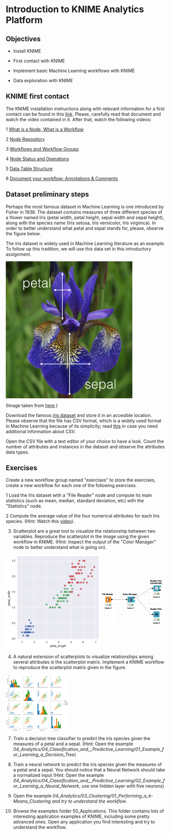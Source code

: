 # Introduction to KNIME Analytics Platform

## Objectives

* Install KNIME

* First contact with KNIME

* Implement basic Machine Learning workflows with KNIME

* Data exploration with KNIME

## KNIME first contact

The KNIME installation instructions along with relevant information for a first contact can be found in this [link](https://www.knime.com/installation). Please, carefully read that document and watch the video contained in it. After that, watch the following videos:

1 [What is a Node, What is a Workflow](https://www.knime.com/knime-introductory-course/chapter1/section2/what-is-a-node-what-is-a-workflow)

2 [Node Repository](https://www.knime.com/knime-introductory-course/chapter1/section2/node-repository)

3 [Workflows and Workflow Groups](https://www.knime.com/knime-introductory-course/chapter1/section3/workflows-and-workflow-groups)

4 [Node Status and Operations](https://www.knime.com/knime-introductory-course/chapter1/section3/node-status-and-operations)

5 [Data Table Structure](https://www.knime.com/knime-introductory-course/chapter1/section3/data-table-structure)

6 [Document your workflow: Annotations & Comments](https://www.knime.com/knime-introductory-course/chapter1/section3/document-your-workflow-annotations-and-comments)

## Dataset preliminary steps

Perhaps the most famous dataset in Machine Learning is one introduced by Fisher in 1936. The dataset contains measures of three different species of a flower named Iris (petal width, petal height, sepal width and sepal height), along with the species name (Iris setosa, Iris versicolor, Iris virginica). In order to better understand what petal and sepal stands for, please, observe the figure below. 

The iris dataset is widely used in Machine Learning literature as an example. To follow up this tradition, we will use this data set in this introductory assignment.

<img align="center" src="iris_petal_sepal.png" width="400">

(Image taken from [here](http://blog.kaggle.com/2015/04/22/scikit-learn-video-3-machine-learning-first-steps-with-the-iris-dataset/).)

Download the famous [iris dataset](iris.csv) and store it in an accesible location. Please observe that the file has CSV format, which is a widely used format in Machine Learning because of its simplicity; read [this](https://en.wikipedia.org/wiki/Comma-separated_values#Example) in case you need additional information about CSV.

Open the CSV file with a text editor of your choice to have a look. Count the number of attributes and instances in the dataset and observe the attributes data types.

## Exercises

Create a new workflow group named "exercises" to store the exercises, create a new workflow for each one of the following exercises.

1 Load the Iris dataset with a "File Reader" node and compute its main statistics (such as mean, median, standard deviation, etc) with the "Statistics" node.

2 Compute the average value of the four numerical attributes for each Iris species. (Hint: Watch this [video](https://www.youtube.com/watch?v=JQ-OWMt48ew)).

3. Scatterplot are a great tool to visualize the relationship between two variables. Reproduce the scatterplot in the image using the given workflow in KNIME. (Hint: Inspect the output of the "Color Manager" node to better understand what is going on).

<img align="center" src="scatter.png" width="300"><img align="center" src="scatterworkflow.png" width="200">

4. A natural extension of scatterplots to visualize relationships among several attributes is the scatterplot matrix. Implement a KNIME workflow to reproduce the scatterplot matrix given in the figure.

<img align="center" src="scattermatrix.png" width="200">

7. Train a decision tree classifier to predict the iris species given the measures of a petal and a sepal. (Hint: Open the example *04_Analytics/04_Classification_and__Predictive_Learning/01_Example_for_Learning_a_Decision_Tree*)

8. Train a neural network to predict the iris species given the measures of a petal and a sepal. You should notice that a Neural Network should take a normalized input (Hint: Open the example *04_Analytics/04_Classification_and__Predictive_Learning/02_Example_for_Learning_a_Neural_Network*, use one hidden layer with five neurons)

9. Open the example *04_Analytics/03_Clustering/01_Performing_a_k-Means_Clustering and try to understand the workflow*.

10. Browse the examples folder 50_Applications. This folder contains lots of interesting application examples of KNIME, including some pretty advanced ones. Open any application you find interesting and try to understand the workflow.

